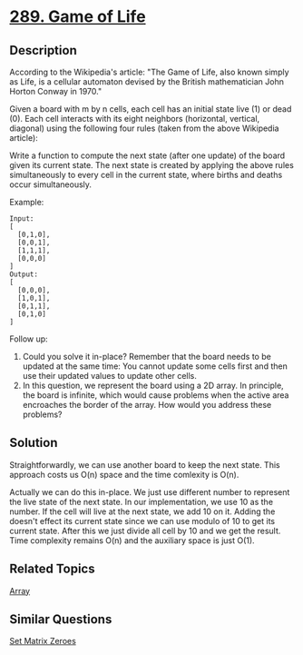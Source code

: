 # [289. Game of Life](https://leetcode.com/problems/game-of-life)

## Description

According to the Wikipedia's article: "The Game of Life, also known simply as Life, is a cellular automaton devised by the British mathematician John Horton Conway in 1970."

Given a board with m by n cells, each cell has an initial state live (1) or dead (0). Each cell interacts with its eight neighbors (horizontal, vertical, diagonal) using the following four rules (taken from the above Wikipedia article):

Write a function to compute the next state (after one update) of the board given its current state. The next state is created by applying the above rules simultaneously to every cell in the current state, where births and deaths occur simultaneously.

Example:

```
Input: 
[
  [0,1,0],
  [0,0,1],
  [1,1,1],
  [0,0,0]
]
Output: 
[
  [0,0,0],
  [1,0,1],
  [0,1,1],
  [0,1,0]
]
```

Follow up:

1. Could you solve it in-place? Remember that the board needs to be updated at the same time: You cannot update some cells first and then use their updated values to update other cells.
2. In this question, we represent the board using a 2D array. In principle, the board is infinite, which would cause problems when the active area encroaches the border of the array. How would you address these problems?

## Solution

Straightforwardly, we can use another board to keep the next state. This approach costs us O(n) space and the time comlexity is O(n).

Actually we can do this in-place. We just use different number to represent the live state of the next state. In our implementation, we use 10 as the number. If the cell will live at the next state, we add 10 on it. Adding the doesn't effect its current state since we can use modulo of 10 to get its current state. After this we just divide all cell by 10 and we get the result. Time complexity remains O(n) and the auxiliary space is just O(1).

## Related Topics

[Array](https://leetcode.com/tag/array/) 

## Similar Questions

[Set Matrix Zeroes](https://leetcode.com/problems/set-matrix-zeroes/)
